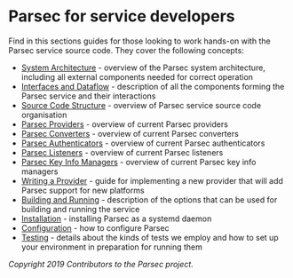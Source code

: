 # Parsec for service developers

Find in this sections guides for those looking to work hands-on with the Parsec service source code.
They cover the following concepts:

- [System Architecture](system_architecture.md) - overview of the Parsec system architecture,
   including all external components needed for correct operation
- [Interfaces and Dataflow](interfaces_and_dataflow.md) - description of all the components forming
   the Parsec service and their interactions
- [Source Code Structure](source_code_structure.md) - overview of Parsec service source code
   organisation
- [Parsec Providers](providers.md) - overview of current Parsec providers
- [Parsec Converters](converters.md) - overview of current Parsec converters
- [Parsec Authenticators](authenticators.md) - overview of current Parsec authenticators
- [Parsec Listeners](listeners.md) - overview of current Parsec listeners
- [Parsec Key Info Managers](key_info_managers.md) - overview of current Parsec key info managers
- [Writing a Provider](adding_provider.md) - guide for implementing a new provider that will add
   Parsec support for new platforms
- [Building and Running](build_run.md) - description of the options that can be used for building
   and running the service
- [Installation](install_parsec_linux.md) - installing Parsec as a systemd daemon
- [Configuration](configuration.md) - how to configure Parsec
- [Testing](test.md) - details about the kinds of tests we employ and how to set up your environment
   in preparation for running them

*Copyright 2019 Contributors to the Parsec project.*
